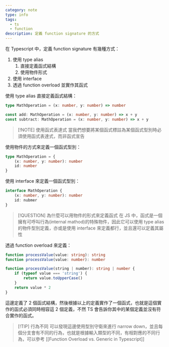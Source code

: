 ```yaml
---
category: note
type: info
tags:
  - ts
  - function
description: 定義 function signature 的方式
---
```

在 Typescript 中，定義 function signature 有幾種方式：
1. 使用 type alias
	1. 直接定義函式結構
	2. 使用物件形式
2. 使用 interface 
3. 透過 function overload 並實作其函式

使用 type alias 直接定義函式結構：
```ts
type MathOperation = (x: number, y: number) => number

const add: MathOperation = (x: number, y: number) => x + y
const subtract: MathOperation = (x: number, y: number) => x + y
```

> [!NOTE] 使用函式表達式
> 當我們想要將某個函式標註為某個函式型別時必須使用函式表達式，而非函式宣告

使用物件的方式來定義一個函式型別：
```ts
type MathOperation = {
	(x: number, y: number): number
	id: number
}
```

使用 interface 來定義一個函式型別：
```ts
interface MathOperation {
	(x: number, y: number): number
	id: nubmer
}
```

> [!QUESTION] 為什麼可以用物件的形式來定義函式
> 在 JS 中，函式是一個擁有可呼叫行為(internal mathod)的特殊物件，因此它可以使用 type alias 的物件型別定義，亦或是使用  interface 來定義都行，並且還可以定義其屬性

透過 function overload 來定義：
```ts
function processValue(value: string): string
function processValue(value: number): number

function processValue(string | number): string | number {
	if (typeof value === 'string') {
		return value.toUpperCase()
	}
	return value * 2
}
```

這邊定義了 2 個函式結構，然後根據以上的定義實作了一個函式，也就是這個實作的函式必須同時相容這 2 個定義，不然 TS 會告訴你其中的某個定義並沒有符合實作的函式。


> [!TIP] 行為不同
> 可以發現這邊使用型別守衛來進行 narrow down，並且每個分支會有不同的行為，也就是根據輸入類型的不同，有相對應的不同行為，可以參考 [[Function Overload vs. Generic in Typescript]]
